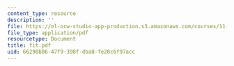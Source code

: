 ```yaml
---
content_type: resource
description: ''
file: https://ol-ocw-studio-app-production.s3.amazonaws.com/courses/11-204-planning-communications-and-digital-media-fall-2004/66290b8647f9398fdba8fe20c6f97acc_fit.pdf
file_type: application/pdf
resourcetype: Document
title: fit.pdf
uid: 66290b86-47f9-398f-dba8-fe20c6f97acc
---
```

